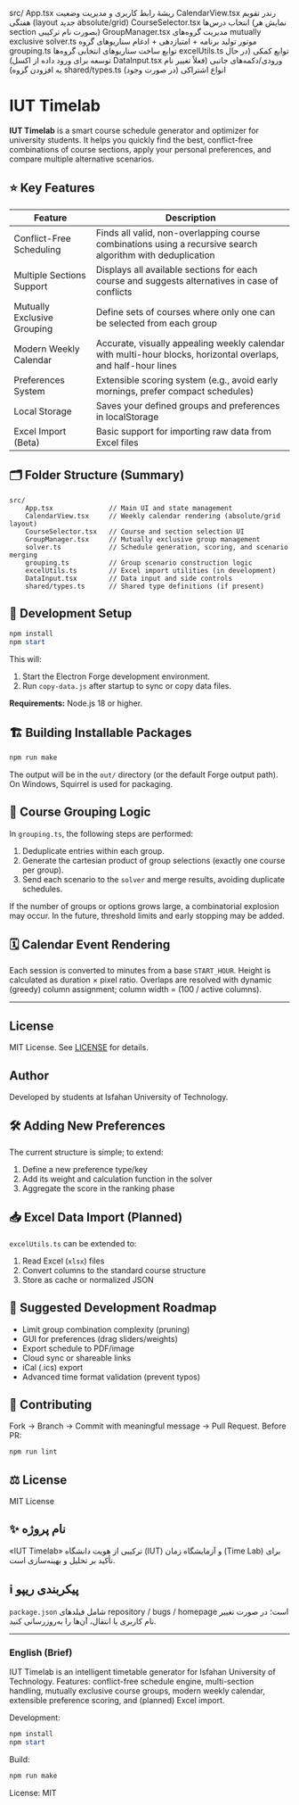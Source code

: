 src/
	App.tsx              ریشهٔ رابط کاربری و مدیریت وضعیت
	CalendarView.tsx     رندر تقویم هفتگی (layout جدید absolute/grid)
	CourseSelector.tsx   انتخاب درس‌ها (نمایش هر section بصورت نام ترکیبی)
	GroupManager.tsx     مدیریت گروه‌های mutually exclusive
	solver.ts            موتور تولید برنامه + امتیازدهی + ادغام سناریوهای گروه
	grouping.ts          توابع ساخت سناریوهای انتخابی گروه‌ها
	excelUtils.ts        توابع کمکی (در حال توسعه برای ورود داده از اکسل)
	DataInput.tsx        ورودی/دکمه‌های جانبی (فعلاً تغییر نام به افزودن گروه)
	shared/types.ts      (در صورت وجود) انواع اشتراکی

# IUT Timelab

**IUT Timelab** is a smart course schedule generator and optimizer for university students. It helps you quickly find the best, conflict-free combinations of course sections, apply your personal preferences, and compare multiple alternative scenarios.

## ⭐️ Key Features

| Feature | Description |
|---------|-------------|
| Conflict-Free Scheduling | Finds all valid, non-overlapping course combinations using a recursive search algorithm with deduplication |
| Multiple Sections Support | Displays all available sections for each course and suggests alternatives in case of conflicts |
| Mutually Exclusive Grouping | Define sets of courses where only one can be selected from each group |
| Modern Weekly Calendar | Accurate, visually appealing weekly calendar with multi-hour blocks, horizontal overlaps, and half-hour lines |
| Preferences System | Extensible scoring system (e.g., avoid early mornings, prefer compact schedules) |
| Local Storage | Saves your defined groups and preferences in localStorage |
| Excel Import (Beta) | Basic support for importing raw data from Excel files |

## 🗂 Folder Structure (Summary)

```
src/
	App.tsx              // Main UI and state management
	CalendarView.tsx     // Weekly calendar rendering (absolute/grid layout)
	CourseSelector.tsx   // Course and section selection UI
	GroupManager.tsx     // Mutually exclusive group management
	solver.ts            // Schedule generation, scoring, and scenario merging
	grouping.ts          // Group scenario construction logic
	excelUtils.ts        // Excel import utilities (in development)
	DataInput.tsx        // Data input and side controls
	shared/types.ts      // Shared type definitions (if present)
```

## 🔧 Development Setup

```powershell
npm install
npm start
```

This will:
1. Start the Electron Forge development environment.
2. Run `copy-data.js` after startup to sync or copy data files.

**Requirements:** Node.js 18 or higher.

## 🏗 Building Installable Packages

```powershell
npm run make
```

The output will be in the `out/` directory (or the default Forge output path). On Windows, Squirrel is used for packaging.

## 🧠 Course Grouping Logic

In `grouping.ts`, the following steps are performed:
1. Deduplicate entries within each group.
2. Generate the cartesian product of group selections (exactly one course per group).
3. Send each scenario to the `solver` and merge results, avoiding duplicate schedules.

If the number of groups or options grows large, a combinatorial explosion may occur. In the future, threshold limits and early stopping may be added.

## 🗓 Calendar Event Rendering

Each session is converted to minutes from a base `START_HOUR`. Height is calculated as duration × pixel ratio. Overlaps are resolved with dynamic (greedy) column assignment; column width = (100 / active columns).

---

## License

MIT License. See [LICENSE](LICENSE) for details.

## Author

Developed by students at Isfahan University of Technology.

## 🛠 Adding New Preferences
The current structure is simple; to extend:
1. Define a new preference type/key
2. Add its weight and calculation function in the solver
3. Aggregate the score in the ranking phase

## 📥 Excel Data Import (Planned)
`excelUtils.ts` can be extended to:
1. Read Excel (`xlsx`) files
2. Convert columns to the standard course structure
3. Store as cache or normalized JSON

## 🚀 Suggested Development Roadmap
- Limit group combination complexity (pruning)
- GUI for preferences (drag sliders/weights)
- Export schedule to PDF/image
- Cloud sync or shareable links
- iCal (.ics) export
- Advanced time format validation (prevent typos)

## 🤝 Contributing
Fork → Branch → Commit with meaningful message → Pull Request. Before PR:
```powershell
npm run lint
```

## ⚖️ License
MIT License

## ✨ نام پروژه
«IUT Timelab» ترکیبی از هویت دانشگاه (IUT) و آزمایشگاه زمان (Time Lab) برای تأکید بر تحلیل و بهینه‌سازی است.

## ℹ️ پیکربندی ریپو
`package.json` شامل فیلدهای repository / bugs / homepage است؛ در صورت تغییر نام کاربری یا انتقال، آن‌ها را به‌روزرسانی کنید.

---
### English (Brief)
IUT Timelab is an intelligent timetable generator for Isfahan University of Technology. Features: conflict-free schedule engine, multi-section handling, mutually exclusive course groups, modern weekly calendar, extensible preference scoring, and (planned) Excel import.

Development:
```powershell
npm install
npm start
```
Build:
```powershell
npm run make
```
License: MIT

</div>
